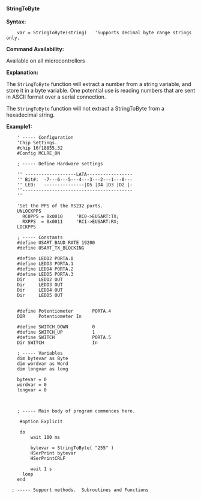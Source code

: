 <div class="section">

<div class="titlepage">

<div>

<div>

#### <span id="stringtobyte"></span>StringToByte

</div>

</div>

</div>

<span class="strong">**Syntax:**</span>

``` screen
    var = StringToByte(string)   'Supports decimal byte range strings only.
```

<span class="strong">**Command Availability:**</span>

Available on all microcontrollers

<span class="strong">**Explanation:**</span>

The `StringToByte` function will extract a number from a string
variable, and store it in a byte variable. One potential use is reading
numbers that are sent in ASCII format over a serial connection.  
  
The `StringToByte` function will not extract a StringToByte from a
hexadecimal string.  
  

<span class="strong">**Example1:**</span>

``` screen
    ' ----- Configuration
    'Chip Settings.
    #chip 16f18855,32
    #Config MCLRE_ON

    ; ----- Define Hardware settings

    '' -------------------LATA-----------------
    '' Bit#:  -7---6---5---4---3---2---1---0---
    '' LED:   ---------------|D5 |D4 |D3 |D2 |-
    ''-----------------------------------------
    ''

    'Set the PPS of the RS232 ports.
    UNLOCKPPS
      RC0PPS = 0x0010     'RC0->EUSART:TX;
      RXPPS  = 0x0011     'RC1->EUSART:RX;
    LOCKPPS

    ; ----- Constants
    #define USART_BAUD_RATE 19200
    #define USART_TX_BLOCKING

    #define LEDD2 PORTA.0
    #define LEDD3 PORTA.1
    #define LEDD4 PORTA.2
    #define LEDD5 PORTA.3
    Dir     LEDD2 OUT
    Dir     LEDD3 OUT
    Dir     LEDD4 OUT
    Dir     LEDD5 OUT


    #define Potentiometer       PORTA.4
    DIR     Potentiometer In

    #define SWITCH_DOWN         0
    #define SWITCH_UP           1
    #define SWITCH              PORTA.5
    Dir SWITCH                  In

    ; ----- Variables
    dim bytevar as Byte
    dim wordvar as Word
    dim longvar as long

    bytevar = 0
    wordvar = 0
    longvar = 0



    ; ----- Main body of program commences here.

     #option Explicit

     do
         wait 100 ms

         bytevar = StringToByte( "255" )
         HSerPrint bytevar
         HSerPrintCRLF

         wait 1 s
      loop
    end

  ; ----- Support methods.  Subroutines and Functions
```

</div>
